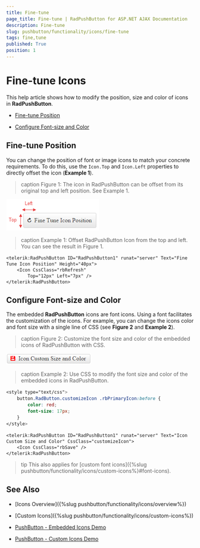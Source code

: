 ```yaml
---
title: Fine-tune
page_title: Fine-tune | RadPushButton for ASP.NET AJAX Documentation
description: Fine-tune
slug: pushbutton/functionality/icons/fine-tune
tags: fine,tune
published: True
position: 1
---
```


# Fine-tune Icons

This help article shows how to modify the position, size and color of icons in **RadPushButton**.

* [Fine-tune Position](#fine-tune-position)

* [Configure Font-size and Color](#configure-font-size-and-color)

## Fine-tune Position

You can change the position of font or image icons to match your concrete requirements. To do this, use the `Icon.Top` and `Icon.Left` properties to directly offset the icon (**Example 1**).

>caption Figure 1: The icon in RadPushButton can be offset from its original top and left position. See Example 1.

![RadPushButton Icon Top Left](images/button-icon-top-left.png)

>caption Example 1: Offset RadPushButton Icon from the top and left. You can see the result in Figure 1.

````ASP.NET
<telerik:RadPushButton ID="RadPushButton1" runat="server" Text="Fine Tune Icon Position" Height="40px">
	<Icon CssClass="rbRefresh"
		Top="12px" Left="7px" />
</telerik:RadPushButton>
````

## Configure Font-size and Color

The embedded **RadPushButton** icons are font icons. Using a font facilitates the customization of the icons. For example, you can change the icons color and font size with a single line of CSS (see **Figure 2** and **Example 2**).

>caption Figure 2: Customize the font size and color of the embedded icons of RadPushButton with CSS.

![Button Icon Customized](images/button-icon-customized.png)

>caption Example 2: Use CSS to modify the font size and color of the embedded icons in RadPushButton.

````CSS
<style type="text/css">
	button.RadButton.customizeIcon .rbPrimaryIcon:before {
		color: red;
		font-size: 17px;
	}
</style>
````

````ASP.NET
<telerik:RadPushButton ID="RadPushButton1" runat="server" Text="Icon Custom Size and Color" CssClass="customizeIcon">
	<Icon CssClass="rbSave" />
</telerik:RadPushButton>
````

>tip This also applies for [custom font icons]({%slug pushbutton/functionality/icons/custom-icons%}#font-icons).

## See Also

 * [Icons Overview]({%slug pushbutton/functionality/icons/overview%})

 * [Custom Icons]({%slug pushbutton/functionality/icons/custom-icons%})

 * [PushButton - Embedded Icons Demo](http://demos.telerik.com/aspnet-ajax/pushbutton/functionality/embedded-icons/defaultcs.aspx)
 
 * [PushButton - Custom Icons Demo](http://demos.telerik.com/aspnet-ajax/pushbutton/functionality/custom-icons/defaultcs.aspx)
 


 
